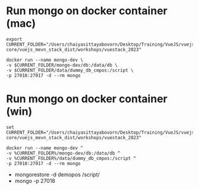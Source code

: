 # Run mongo on docker container (mac)

```
export CURRENT_FOLDER="/Users/chaiyasittayabovorn/Desktop/Training/VueJS/vuejs-core/vuejs_mevn_stack_dist/workshops/vuestack_2023"

docker run --name mongo-dev \
-v $CURRENT_FOLDER/mongo-dev/db:/data/db \
-v $CURRENT_FOLDER/data/dummy_db_cmpos:/script \
-p 27018:27017 -d --rm mongo
```

# Run mongo on docker container (win)

```
set CURRENT_FOLDER="/Users/chaiyasittayabovorn/Desktop/Training/VueJS/vuejs-core/vuejs_mevn_stack_dist/workshops/vuestack_2023"

docker run --name mongo-dev ^
-v %CURRENT_FOLDER%/mongo-dev/db:/data/db ^
-v %CURRENT_FOLDER%/data/dummy_db_cmpos:/script ^
-p 27018:27017 -d --rm mongo
```

- mongorestore -d demopos /script/
- mongo -p 27018
